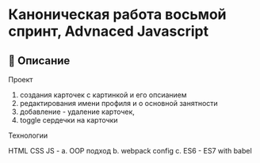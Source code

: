 # Каноническая работа восьмой спринт, Advnaced Javascript

## :thinking: Описание

Проект 
1. создания карточек с картинкой и его опсианием
2. редактирования имени профиля и о основной занятности
3. добавление - удаление карточек, 
4. toggle сердечки на карточки

Технологии

HTML
CSS
JS - 
      a. OOP подход
      b. webpack config
      c. ES6 - ES7 with babel